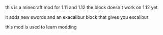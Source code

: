 this is a  minecraft mod for 1.11 and 1.12 the block doesn't work on 1.12 yet

it adds new swords and an exacalibur block that gives you excalibur

this mod is used to learn modding
